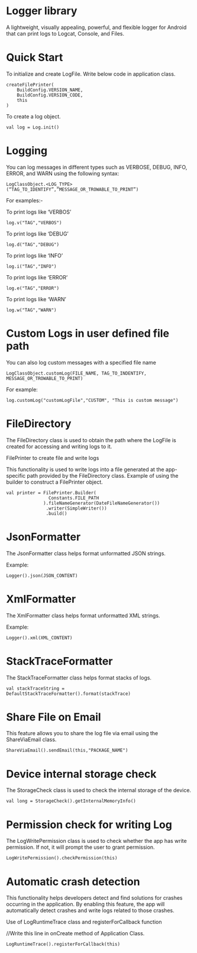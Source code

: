 # Logger library

A lightweight, visually appealing, powerful, and flexible logger for Android that can print logs to Logcat, Console, and Files.

# Quick Start
To initialize and create LogFile.
Write below code in application class.

```
createFilePrinter(
	BuildConfig.VERSION_NAME,
	BuildConfig.VERSION_CODE,
	this
)
```

To create a log object.

```
val log = Log.init()
```

# Logging
You can log messages in different types such as VERBOSE, DEBUG, INFO, ERROR, and WARN using the following syntax:

```
LogClassObject.<LOG_TYPE>(“TAG_TO_IDENTIFY”,”MESSAGE_OR_TROWABLE_TO_PRINT”)
```

For examples:-

To print logs like ‘VERBOS’

```
log.v("TAG","VERBOS")
```

To print logs like ‘DEBUG’

```
log.d("TAG","DEBUG")
```

To print logs like ‘INFO’

```
log.i("TAG","INFO")
```

To print logs like ‘ERROR’

```
log.e("TAG","ERROR")
```

To print logs like ‘WARN’ 
```
log.w("TAG","WARN")
```

# Custom Logs in user defined file path

You can also log custom messages with a specified file name

```
LogClassObject.customLog(FILE_NAME, TAG_TO_INDENTIFY, MESSAGE_OR_TROWABLE_TO_PRINT)
```

For example:

```
log.customLog("customLogFile","CUSTOM", "This is custom message")
```

# FileDirectory
The FileDirectory class is used to obtain the path where the LogFile is created for accessing and writing logs to it.

FilePrinter to create file and write logs

This functionality is used to write logs into a file generated at the app-specific path provided by the FileDirectory class. Example of using the builder to construct a FilePrinter object.

```
val printer = FilePrinter.Builder(
                Constants.FILE_PATH
              ).fileNameGenerator(DateFileNameGenerator())
               .writer(SimpleWriter())
               .build()
```

# JsonFormatter
The JsonFormatter class helps format unformatted JSON strings.

Example:

```
Logger().json(JSON_CONTENT)
```

# XmlFormatter

The XmlFormatter class helps format unformatted XML strings.

Example:

```
Logger().xml(XML_CONTENT)
```

# StackTraceFormatter
The StackTraceFormatter class helps format stacks of logs.

```
val stackTraceString =  DefaultStackTraceFormatter().format(stackTrace)
```

# Share File on Email

This feature allows you to share the log file via email using the ShareViaEmail class.

```
ShareViaEmail().sendEmail(this,"PACKAGE_NAME")
```

# Device internal storage check

The StorageCheck class is used to check the internal storage of the device.

```
val long = StorageCheck().getInternalMemoryInfo()
```
	
# Permission check for writing Log

The LogWritePermission class is used to check whether the app has write permission. If not, it will prompt the user to grant permission.

```
LogWritePermission().checkPermission(this)
```

# Automatic crash detection
This functionality helps developers detect and find solutions for crashes occurring in the application. By enabling this feature, the app will automatically detect crashes and write logs related to those crashes.

Use of LogRuntimeTrace class and registerForCallback function

//Write this line in onCreate method of Application Class.

```
LogRuntimeTrace().registerForCallback(this)
```

